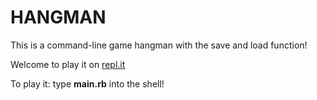# HANGMAN

This is a command-line game hangman with the save and load function!

Welcome to play it on [repl.it](https://replit.com/@PPKan/hangman#README.md)

To play it: type **main.rb** into the shell!